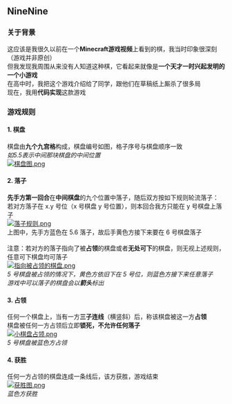 ## NineNine
### 关于背景
这应该是我很久以前在一个**Minecraft游戏视频**上看到的棋，我当时印象很深刻（游戏并非原创）<br>
但我发现我周围从来没有人知道这种棋，它看起来就像是**一个天才一时兴起发明的一个小游戏**<br>
在高中时，我把这个游戏介绍给了同学，跟他们在草稿纸上厮杀了很多局<br>
现在，我用**代码实现**这款游戏<br>
### 游戏规则
#### 1. 棋盘
棋盘由**九个九宫格**构成，棋盘编号如图，格子序号与棋盘顺序一致<br>
*如5.5表示中间那块棋盘的中间位置*<br>
[![棋盘图.png](https://img1.imgtp.com/2023/05/26/8Q3H6LL1.png)](https://img1.imgtp.com/2023/05/26/8Q3H6LL1.png)<br>
#### 2. 落子
**先手方第一回合**在**中间棋盘**的九个位置中落子，随后双方按如下规则轮流落子：<br>
若对方落子在 x.y 号位（x 号棋盘 y 号位置），则本回合我方只能在 y 号棋盘上落子<br>
[![落子规则.png](https://img1.imgtp.com/2023/05/26/VVtzXVcs.png)](https://img1.imgtp.com/2023/05/26/VVtzXVcs.png)<br>
上图中，先手方蓝色在 5.6 落子，故后手黄色方接下来要在 6 号棋盘落子<br><br>
注意：若对方的落子指向了被**占领**的棋盘或者**无处可下**的棋盘，则无视上述规则，任意可下棋盘均可落子<br>
[![指向被占领的棋盘.png](https://img1.imgtp.com/2023/05/26/Rkq3eO8Z.png)](https://img1.imgtp.com/2023/05/26/Rkq3eO8Z.png)<br>
*5 号棋盘被占领的情况下，黄色方依旧下在 5 号位，则蓝色方接下来任意落子*<br>
*游戏中可以落子的棋盘会以**箭头**标出*<br>
#### 3. 占领
任何一个棋盘上，当有一方**三子连线**（横竖斜）后，称该棋盘被这一方**占领**<br>
棋盘被任何一方占领后立即**锁死，不允许任何落子**<br>
[![小棋盘占领.png](https://img1.imgtp.com/2023/05/26/hCilHg42.png)](https://img1.imgtp.com/2023/05/26/hCilHg42.png)<br>
*5 号棋盘被蓝色方占领*<br>
#### 4. 获胜
任何一方占领的棋盘连成一条线后，该方获胜，游戏结束<br>
[![获胜图.png](https://img1.imgtp.com/2023/05/26/5R04owSs.png)](https://img1.imgtp.com/2023/05/26/5R04owSs.png)<br>
*蓝色方获胜*<br>
